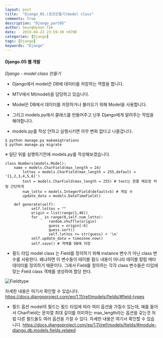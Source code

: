 ```yaml
---
layout: post
title:  "Django_05.(로또만들기)model class"
comments: true
description: "Django_part05"
author: SeungHyeon Tak
date:   2019-04-22 23:59:30 +0700
categories: [Django]
tags: [Django]
keywords: "Django"
---
```

#### Django.05 웹 개발

*Django - model class 만들기*

* Django에서 model은 DB에 데이터를 저장하는 역할을 합니다.
* MTV에서 M(model)을 담당하고 있습니다.
* Model은 DB에서 데이터를 저장하거나 불러오기 위해 Model을 사용합니다.
* 그리고 models.py에서 클래스를 만들어주고 난후 Django에게 알려주는 작업을 해야합니다.

* models.py를 작성 안하고 실행시키면 아무 변화 없다고 나올겁니다.

```
$ python manage.py makemigtrations
$ python manage.py migrate
```

※ 일단 위를 실행하기전에 models.py를 작성해보겠습니다.

```
class Numbers(models.Model):
	name = models.CharField(max_length = 24)
    	lottos = models.CharField(max_length = 255,default = '[1,2,3,4,5,6]')
    	text = models.CharField(max_length = 255) # text는 한줄 메모장 처럼 간단하게
    	num_lotto = models.IntegerField(default=5) # 게임 수
    	update_data = models.DateTimeField()

	def generate(self):
        	self.lottos = ""
        	origin = list(range(1,46))
        	for _ in range(0,self.num_lotto):
            		random.shuffle(origin)
            		guess = origin[:6]
            		guess.sort()
            		self.lottos += str(guess) + '\n'
        	self.update_data = timezone.now()
        	self.save() # 객체를 DB에 저장

```
* 필드 타입
model class 는 Field를 정의하기 위해 instance 변수가 아닌 class 변수를 사용한다.
왜냐하면 이 변수들이 테이블 필드 내용이 아니라 테이블 칼럼 메타 데이터를 정의하기 때문이다.
그래서 Field를 정의하는 각각 class 변수들은 타입에 맞는 Field class 객체를 생성하여 할당 한다.

![Fieldtype](https://user-images.githubusercontent.com/46446165/57124044-17622580-6dbf-11e9-97a0-6b9128e35f91.png)

자세한 내용은 여기서 확인할 수 있습니다.
<https://docs.djangoproject.com/en/1.11/ref/models/fields/#field-types>

* 필드 옵션
model의 필드는 필드 타입에 따라 여러 옵션을 가질수 있는데, 예를 들어서 CharField는 문자열 최대 길이를 의미하는 max_length라는 옵션을 갖는것 처럼 다른 필드들도 여러 옵션을 가질 수 있다. 
자세한 내용은 여기서 확인할 수 있습니다.
<https://docs.djangoproject.com/es/1.11/ref/models/fields/#module-django.db.models.fields.related>
